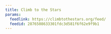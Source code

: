 ```yaml
---
title: Climb to the Stars
params:
  feedlink: https://climbtothestars.org/feed/
  feedid: 2876508633301fdc3d581f6f62e9f9b1
---
```

